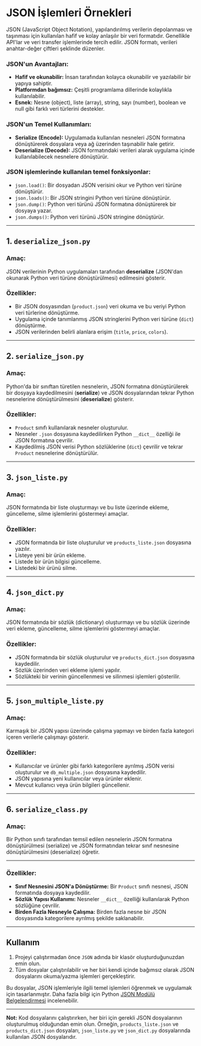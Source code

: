 # JSON İşlemleri Örnekleri  

JSON (JavaScript Object Notation), yapılandırılmış verilerin depolanması ve taşınması için kullanılan hafif ve kolay anlaşılır bir veri formatıdır. Genellikle API'lar ve veri transfer işlemlerinde tercih edilir. JSON formatı, verileri anahtar-değer çiftleri şeklinde düzenler.

### **JSON'un Avantajları:**

- **Hafif ve okunabilir:** İnsan tarafından kolayca okunabilir ve yazılabilir bir yapıya sahiptir.
- **Platformdan bağımsız:** Çeşitli programlama dillerinde kolaylıkla kullanılabilir.
- **Esnek:** Nesne (object), liste (array), string, sayı (number), boolean ve null gibi farklı veri türlerini destekler.

### **JSON'un Temel Kullanımları:**

- **Serialize (Encode):** Uygulamada kullanılan nesneleri JSON formatına dönüştürerek dosyalara veya ağ üzerinden taşınabilir hale getirir.
- **Deserialize (Decode):** JSON formatındaki verileri alarak uygulama içinde kullanılabilecek nesnelere dönüştürür. 

### JSON işlemlerinde kullanılan temel fonksiyonlar:  
- `json.load()`: Bir dosyadan JSON verisini okur ve Python veri türüne dönüştürür.  
- `json.loads()`: Bir JSON stringini Python veri türüne dönüştürür.  
- `json.dump()`: Python veri türünü JSON formatına dönüştürerek bir dosyaya yazar.  
- `json.dumps()`: Python veri türünü JSON stringine dönüştürür.  

--- 

## 1. `deserialize_json.py`  
### Amaç:  
JSON verilerinin Python uygulamaları tarafından **deserialize** (JSON'dan okunarak Python veri türüne dönüştürülmesi) edilmesini gösterir.  

### Özellikler:  
- Bir JSON dosyasından (`product.json`) veri okuma ve bu veriyi Python veri türlerine dönüştürme.  
- Uygulama içinde tanımlanmış JSON stringlerini Python veri türüne (`dict`) dönüştürme.  
- JSON verilerinden belirli alanlara erişim (`title`, `price`, `colors`).  

---

## 2. `serialize_json.py`  
### Amaç:  
Python'da bir sınıftan türetilen nesnelerin, JSON formatına dönüştürülerek bir dosyaya kaydedilmesini (**serialize**) ve JSON dosyalarından tekrar Python nesnelerine dönüştürülmesini (**deserialize**) gösterir.  

### Özellikler:  
- `Product` sınıfı kullanılarak nesneler oluşturulur.  
- Nesneler `.json` dosyasına kaydedilirken Python `__dict__` özelliği ile JSON formatına çevrilir.  
- Kaydedilmiş JSON verisi Python sözlüklerine (`dict`) çevrilir ve tekrar `Product` nesnelerine dönüştürülür.  

---

## 3. `json_liste.py`  
### Amaç:  
JSON formatında bir liste oluşturmayı ve bu liste üzerinde ekleme, güncelleme, silme işlemlerini göstermeyi amaçlar.  

### Özellikler:  
- JSON formatında bir liste oluşturulur ve `products_liste.json` dosyasına yazılır.  
- Listeye yeni bir ürün ekleme.  
- Listede bir ürün bilgisi güncelleme.  
- Listedeki bir ürünü silme.  

---

## 4. `json_dict.py`  
### Amaç:  
JSON formatında bir sözlük (dictionary) oluşturmayı ve bu sözlük üzerinde veri ekleme, güncelleme, silme işlemlerini göstermeyi amaçlar.  

### Özellikler:  
- JSON formatında bir sözlük oluşturulur ve `products_dict.json` dosyasına kaydedilir.  
- Sözlük üzerinden veri ekleme işlemi yapılır.  
- Sözlükteki bir verinin güncellenmesi ve silinmesi işlemleri gösterilir.  

---

## 5. `json_multiple_liste.py`  
### Amaç:  
Karmaşık bir JSON yapısı üzerinde çalışma yapmayı ve birden fazla kategori içeren verilerle çalışmayı gösterir.  

### Özellikler:  
- Kullanıcılar ve ürünler gibi farklı kategorilere ayrılmış JSON verisi oluşturulur ve `db_multiple.json` dosyasına kaydedilir.  
- JSON yapısına yeni kullanıcılar veya ürünler eklenir.  
- Mevcut kullanıcı veya ürün bilgileri güncellenir.  

---

## 6. `serialize_class.py`  
### Amaç:  
Bir Python sınıfı tarafından temsil edilen nesnelerin JSON formatına dönüştürülmesi (serialize) ve JSON formatından tekrar sınıf nesnesine dönüştürülmesini (deserialize) öğretir.  

---

### Özellikler:  
- **Sınıf Nesnesini JSON'a Dönüştürme:** Bir `Product` sınıfı nesnesi, JSON formatında dosyaya kaydedilir.  
- **Sözlük Yapısı Kullanımı:** Nesneler `__dict__` özelliği kullanılarak Python sözlüğüne çevrilir.  
- **Birden Fazla Nesneyle Çalışma:** Birden fazla nesne bir JSON dosyasında kategorilere ayrılmış şekilde saklanabilir.  
---


## Kullanım  
1. Projeyi çalıştırmadan önce `JSON` adında bir klasör oluşturduğunuzdan emin olun.  
2. Tüm dosyalar çalıştırılabilir ve her biri kendi içinde bağımsız olarak JSON dosyalarını okuma/yazma işlemleri gerçekleştirir.  

Bu dosyalar, JSON işlemleriyle ilgili temel işlemleri öğrenmek ve uygulamak için tasarlanmıştır. Daha fazla bilgi için Python [JSON Modülü Belgelendirmesi](https://docs.python.org/3/library/json.html) incelenebilir.  

---  
**Not:** Kod dosyalarını çalıştırırken, her biri için gerekli JSON dosyalarının oluşturulmuş olduğundan emin olun. Örneğin, `products_liste.json` ve `products_dict.json` dosyaları, `json_liste.py` ve `json_dict.py` dosyalarında kullanılan JSON dosyalarıdır.